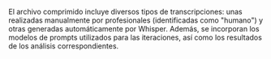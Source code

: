 El archivo comprimido incluye diversos tipos de transcripciones: unas realizadas manualmente por profesionales (identificadas como "humano") y otras generadas automáticamente por Whisper. Además, se incorporan los modelos de prompts utilizados para las iteraciones, así como los resultados de los análisis correspondientes.
